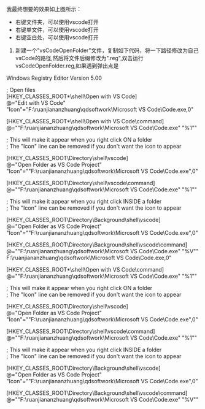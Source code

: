 我最终想要的效果如上图所示： 
- 右键文件夹，可以使用vscode打开 
- 右键单文件，可以使用vscode打开 
- 右键空白处，可以使用vscode打开

1. 新建一个"vsCodeOpenFolder"文件，复制如下代码，将一下路径修改为自己vsCode的路径,然后将文件后缀修改为".reg",双击运行vsCodeOpenFolder.reg,如果遇到弹出点是



Windows Registry Editor Version 5.00   
   
; Open files   
[HKEY_CLASSES_ROOT\*\shell\Open with VS Code]   
@="Edit with VS Code"   
"Icon"="F:\\ruanjiananzhuang\\qdsoftwork\\Microsoft VS Code\\Code.exe,0"   
   
[HKEY_CLASSES_ROOT\*\shell\Open with VS Code\command]   
@="\"F:\\ruanjiananzhuang\\qdsoftwork\\Microsoft VS Code\\Code.exe\" \"%1\""   
   
; This will make it appear when you right click ON a folder   
; The "Icon" line can be removed if you don't want the icon to appear   
   
[HKEY_CLASSES_ROOT\Directory\shell\vscode]   
@="Open Folder as VS Code Project"   
"Icon"="\"F:\\ruanjiananzhuang\\qdsoftwork\\Microsoft VS Code\\Code.exe\",0"   
   
[HKEY_CLASSES_ROOT\Directory\shell\vscode\command]   
@="\"F:\\ruanjiananzhuang\\qdsoftwork\\Microsoft VS Code\\Code.exe\" \"%1\""   
   
   
; This will make it appear when you right click INSIDE a folder   
; The "Icon" line can be removed if you don't want the icon to appear   
   
[HKEY_CLASSES_ROOT\Directory\Background\shell\vscode]   
@="Open Folder as VS Code Project"   
"Icon"="\"F:\\ruanjiananzhuang\\qdsoftwork\\Microsoft VS Code\\Code.exe\",0"   
   
[HKEY_CLASSES_ROOT\Directory\Background\shell\vscode\command]   
@="\"F:\\ruanjiananzhuang\\qdsoftwork\\Microsoft VS Code\\Code.exe\" \"%V\""
F:\\ruanjiananzhuang\\qdsoftwork\\Microsoft VS Code\\Code.exe,0"   
   
[HKEY_CLASSES_ROOT\*\shell\Open with VS Code\command]   
@="\"F:\\ruanjiananzhuang\\qdsoftwork\\Microsoft VS Code\\Code.exe\" \"%1\""   
   
; This will make it appear when you right click ON a folder   
; The "Icon" line can be removed if you don't want the icon to appear   
   
[HKEY_CLASSES_ROOT\Directory\shell\vscode]   
@="Open Folder as VS Code Project"   
"Icon"="\"F:\\ruanjiananzhuang\\qdsoftwork\\Microsoft VS Code\\Code.exe\",0"   
   
[HKEY_CLASSES_ROOT\Directory\shell\vscode\command]   
@="\"F:\\ruanjiananzhuang\\qdsoftwork\\Microsoft VS Code\\Code.exe\" \"%1\""   
   
   
; This will make it appear when you right click INSIDE a folder   
; The "Icon" line can be removed if you don't want the icon to appear   
   
[HKEY_CLASSES_ROOT\Directory\Background\shell\vscode]   
@="Open Folder as VS Code Project"   
"Icon"="\"F:\\ruanjiananzhuang\\qdsoftwork\\Microsoft VS Code\\Code.exe\",0"   
   
[HKEY_CLASSES_ROOT\Directory\Background\shell\vscode\command]   
@="\"F:\\ruanjiananzhuang\\qdsoftwork\\Microsoft VS Code\\Code.exe\" \"%V\""
